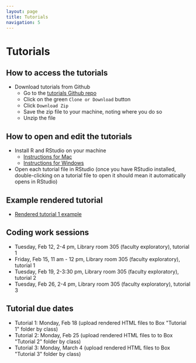 ```yaml
---
layout: page
title: Tutorials
navigation: 5
---
```

# Tutorials
## How to access the tutorials
* Download tutorials from Github
  - Go to the [tutorials Github repo](https://github.com/lcthomas/eng682s19-tutorials)
  - Click on the green `Clone or Download` button
  - Click `Download Zip`
  - Save the zip file to your machine, noting where you do so
  - Unzip the file

## How to open and edit the tutorials
* Install R and RStudio on your machine
  - [Instructions for Mac](https://medium.com/@GalarnykMichael/install-r-and-rstudio-on-mac-e911606ce4f4)
  - [Instructions for Windows](https://medium.com/@GalarnykMichael/install-r-and-rstudio-on-windows-5f503f708027)
* Open each tutorial file in RStudio (once you have RStudio installed, double-clicking on a tutorial file to open it should mean it automatically opens in RStudio)

## Example rendered tutorial
* [Rendered tutorial 1 example](https://lindsaythomas.net/eng682s19/tutorial-1.html)

## Coding work sessions
* Tuesday, Feb 12, 2-4 pm, Library room 305 (faculty exploratory), tutorial 1
* Friday, Feb 15, 11 am - 12 pm, Library room 305 (faculty exploratory), tutorial 1
* Tuesday, Feb 19, 2-3:30 pm, Library room 305 (faculty exploratory), tutorial 2
* Tuesday, Feb 26, 2-4 pm, Library room 305 (faculty exploratory), tutorial 3

## Tutorial due dates
* Tutorial 1: Monday, Feb 18 (upload rendered HTML files to Box "Tutorial 1" folder by class)
* Tutorial 2: Monday, Feb 25 (upload rendered HTML files to to Box "Tutorial 2" folder by class)
* Tutorial 3: Monday, March 4 (upload rendered HTML files to Box "Tutorial 3" folder by class)
